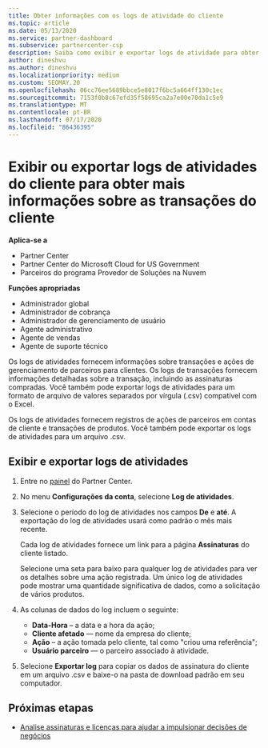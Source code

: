 ```yaml
---
title: Obter informações com os logs de atividade do cliente
ms.topic: article
ms.date: 05/13/2020
ms.service: partner-dashboard
ms.subservice: partnercenter-csp
description: Saiba como exibir e exportar logs de atividade para obter informações sobre transações de conta de cliente e outras atividades de gerenciamento de parceiros relacionadas ao cliente.
author: dineshvu
ms.author: dineshvu
ms.localizationpriority: medium
ms.custom: SEOMAY.20
ms.openlocfilehash: 06cc76ee5689bbce5e8017f6bc5a664ff130c1ec
ms.sourcegitcommit: 7153f0b8c67efd35f58695ca2a7e00e70da1c5e9
ms.translationtype: MT
ms.contentlocale: pt-BR
ms.lasthandoff: 07/17/2020
ms.locfileid: "86436395"
---
```

# <a name="view-or-export-customer-activity-logs-for-more-insight-into-customer-transactions"></a>Exibir ou exportar logs de atividades do cliente para obter mais informações sobre as transações do cliente

**Aplica-se a**

- Partner Center
- Partner Center do Microsoft Cloud for US Government
- Parceiros do programa Provedor de Soluções na Nuvem

**Funções apropriadas**

- Administrador global
- Administrador de cobrança
- Administrador de gerenciamento de usuário
- Agente administrativo
- Agente de vendas
- Agente de suporte técnico

Os logs de atividades fornecem informações sobre transações e ações de gerenciamento de parceiros para clientes. Os logs de transações fornecem informações detalhadas sobre a transação, incluindo as assinaturas compradas. Você também pode exportar logs de atividades para um formato de arquivo de valores separados por vírgula (.csv) compatível com o Excel.

Os logs de atividades fornecem registros de ações de parceiros em contas de cliente e transações de produtos. Você também pode exportar os logs de atividades para um arquivo .csv.

## <a name="view-and-export-activity-logs"></a>Exibir e exportar logs de atividades

1. Entre no [painel](https://partner.microsoft.com/dashboard) do Partner Center.

2. No menu **Configurações da conta**, selecione **Log de atividades**.

3. Selecione o período do log de atividades nos campos **De** e **até**. A exportação do log de atividades usará como padrão o mês mais recente.

   Cada log de atividades fornece um link para a página **Assinaturas** do cliente listado.

   Selecione uma seta para baixo para qualquer log de atividades para ver os detalhes sobre uma ação registrada. Um único log de atividades pode mostrar uma quantidade significativa de dados, como a solicitação de vários produtos.

4. As colunas de dados do log incluem o seguinte:
   - **Data-Hora** – a data e a hora da ação;
   - **Cliente afetado** — nome da empresa do cliente;
   - **Ação** – a ação tomada pelo cliente, tal como "criou uma referência";
   - **Usuário parceiro** — o parceiro associado à atividade.

5. Selecione **Exportar log** para copiar os dados de assinatura do cliente em um arquivo .csv e baixe-o na pasta de download padrão em seu computador.

## <a name="next-steps"></a>Próximas etapas

- [Analise assinaturas e licenças para ajudar a impulsionar decisões de negócios](analyze-subscriptions-licenses.md)
